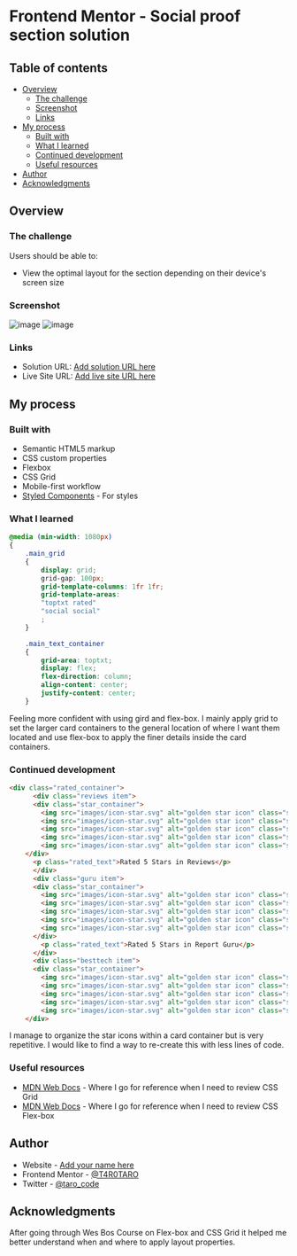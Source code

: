 # Frontend Mentor - Social proof section solution

## Table of contents

- [Overview](#overview)
  - [The challenge](#the-challenge)
  - [Screenshot](#screenshot)
  - [Links](#links)
- [My process](#my-process)
  - [Built with](#built-with)
  - [What I learned](#what-i-learned)
  - [Continued development](#continued-development)
  - [Useful resources](#useful-resources)
- [Author](#author)
- [Acknowledgments](#acknowledgments)

## Overview

### The challenge

Users should be able to:

- View the optimal layout for the section depending on their device's screen size

### Screenshot
![image](https://user-images.githubusercontent.com/76195521/118722366-f1aaec00-b7e0-11eb-88ee-cb9b7dc22623.png)
![image](https://user-images.githubusercontent.com/76195521/118722285-d8a23b00-b7e0-11eb-8229-7fb155df8815.png)

### Links

- Solution URL: [Add solution URL here](https://your-solution-url.com)
- Live Site URL: [Add live site URL here](https://your-live-site-url.com)

## My process

### Built with

- Semantic HTML5 markup
- CSS custom properties
- Flexbox
- CSS Grid
- Mobile-first workflow
- [Styled Components](https://styled-components.com/) - For styles

### What I learned

```css
@media (min-width: 1080px)
{
    .main_grid 
    {
        display: grid;
        grid-gap: 100px;
        grid-template-columns: 1fr 1fr;
        grid-template-areas: 
        "toptxt rated"
        "social social"
        ;
    }

    .main_text_container 
    {
        grid-area: toptxt;
        display: flex;
        flex-direction: column;
        align-content: center;
        justify-content: center;
    }

```
Feeling more confident  with using gird and flex-box. I mainly apply grid to set the larger card containers to the general location of where I want them located and use flex-box to apply the finer details inside the card containers. 

### Continued development

````html
<div class="rated_container">
      <div class="reviews item">
      <div class="star_container">
        <img src="images/icon-star.svg" alt="golden star icon" class="star_icon">
        <img src="images/icon-star.svg" alt="golden star icon" class="star_icon">
        <img src="images/icon-star.svg" alt="golden star icon" class="star_icon">
        <img src="images/icon-star.svg" alt="golden star icon" class="star_icon">
        <img src="images/icon-star.svg" alt="golden star icon" class="star_icon">
    </div>
      <p class="rated_text">Rated 5 Stars in Reviews</p>
      </div>
      <div class="guru item">
      <div class="star_container">
        <img src="images/icon-star.svg" alt="golden star icon" class="star_icon">
        <img src="images/icon-star.svg" alt="golden star icon" class="star_icon">
        <img src="images/icon-star.svg" alt="golden star icon" class="star_icon">
        <img src="images/icon-star.svg" alt="golden star icon" class="star_icon">
        <img src="images/icon-star.svg" alt="golden star icon" class="star_icon">
      </div>
        <p class="rated_text">Rated 5 Stars in Report Guru</p>
      </div>
      <div class="besttech item">
      <div class="star_container">
        <img src="images/icon-star.svg" alt="golden star icon" class="star_icon">
        <img src="images/icon-star.svg" alt="golden star icon" class="star_icon">
        <img src="images/icon-star.svg" alt="golden star icon" class="star_icon">
        <img src="images/icon-star.svg" alt="golden star icon" class="star_icon">
        <img src="images/icon-star.svg" alt="golden star icon" class="star_icon">
    </div>
````

I manage to organize the star icons  within a card container but is very repetitive. I would like to find a way to re-create this with less lines of code. 

### Useful resources

- [MDN Web Docs](https://developer.mozilla.org/en-US/docs/Web/CSS/grid-template-areas) - Where I go for reference when I need to review CSS Grid
- [MDN Web Docs](https://developer.mozilla.org/en-US/docs/Learn/CSS/CSS_layout/Flexbox) - Where I go for reference when I need to review CSS Flex-box

## Author

- Website - [Add your name here](https://www.your-site.com)
- Frontend Mentor - [@T4R0TARO](https://www.frontendmentor.io/profile/T4R0TARO)
- Twitter - [@taro_code](https://twitter.com/taro_code)

## Acknowledgments

After going through Wes Bos Course on Flex-box and CSS Grid it helped me better understand when and where to apply layout properties.

